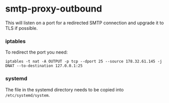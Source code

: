 # smtp-proxy-outbound
This will listen on a port for a redirected SMTP connection
and upgrade it to TLS if possible.

### iptables

To redirect the port you need:
```
iptables -t nat -A OUTPUT -p tcp --dport 25 --source 178.32.61.145 -j DNAT --to-destination 127.0.0.1:25
```
### systemd

The file in the systemd directory needs to be copied into
`/etc/systemd/system`.


